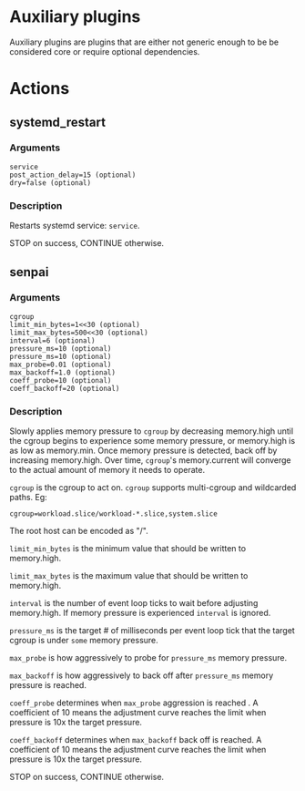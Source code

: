 # Auxiliary plugins

Auxiliary plugins are plugins that are either not generic enough to be be
considered core or require optional dependencies.

# Actions

## systemd_restart

### Arguments

    service
    post_action_delay=15 (optional)
    dry=false (optional)

### Description

Restarts systemd service: `service`.

STOP on success, CONTINUE otherwise.

## senpai

### Arguments

    cgroup
    limit_min_bytes=1<<30 (optional)
    limit_max_bytes=500<<30 (optional)
    interval=6 (optional)
    pressure_ms=10 (optional)
    pressure_ms=10 (optional)
    max_probe=0.01 (optional)
    max_backoff=1.0 (optional)
    coeff_probe=10 (optional)
    coeff_backoff=20 (optional)

### Description

Slowly applies memory pressure to `cgroup` by decreasing memory.high until the
cgroup begins to experience some memory pressure, or memory.high is as low as
memory.min. Once memory pressure is detected, back off by increasing
memory.high. Over time, `cgroup`'s memory.current will converge to the actual
amount of memory it needs to operate.

`cgroup` is the cgroup to act on. `cgroup` supports multi-cgroup and wildcarded
paths. Eg:

    cgroup=workload.slice/workload-*.slice,system.slice

The root host can be encoded as "/".

`limit_min_bytes` is the minimum value that should be written to memory.high.

`limit_max_bytes` is the maximum value that should be written to memory.high.

`interval` is the number of event loop ticks to wait before adjusting memory.high.
If memory pressure is experienced `interval` is ignored.

`pressure_ms` is the target # of milliseconds per event loop tick that the target
cgroup is under `some` memory pressure.

`max_probe` is how aggressively to probe for `pressure_ms` memory pressure.

`max_backoff` is how aggressively to back off after `pressure_ms` memory
pressure is reached.

`coeff_probe` determines when `max_probe` aggression is reached . A coefficient
of 10 means the adjustment curve reaches the limit when pressure is 10x the
target pressure.

`coeff_backoff` determines when `max_backoff` back off is reached. A coefficient
of 10 means the adjustment curve reaches the limit when pressure is 10x the
target pressure.

STOP on success, CONTINUE otherwise.
